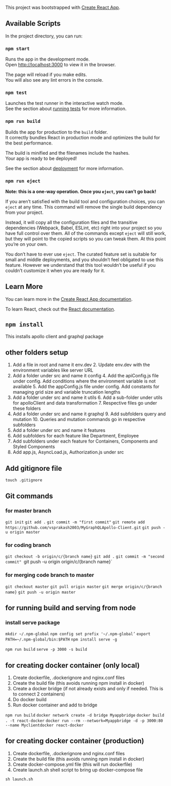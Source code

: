 This project was bootstrapped with [Create React App](https://github.com/facebook/create-react-app).

## Available Scripts

In the project directory, you can run:

### `npm start`

Runs the app in the development mode.<br>
Open [http://localhost:3000](http://localhost:3000) to view it in the browser.

The page will reload if you make edits.<br>
You will also see any lint errors in the console.

### `npm test`

Launches the test runner in the interactive watch mode.<br>
See the section about [running tests](https://facebook.github.io/create-react-app/docs/running-tests) for more information.

### `npm run build`

Builds the app for production to the `build` folder.<br>
It correctly bundles React in production mode and optimizes the build for the best performance.

The build is minified and the filenames include the hashes.<br>
Your app is ready to be deployed!

See the section about [deployment](https://facebook.github.io/create-react-app/docs/deployment) for more information.

### `npm run eject`

**Note: this is a one-way operation. Once you `eject`, you can’t go back!**

If you aren’t satisfied with the build tool and configuration choices, you can `eject` at any time. This command will remove the single build dependency from your project.

Instead, it will copy all the configuration files and the transitive dependencies (Webpack, Babel, ESLint, etc) right into your project so you have full control over them. All of the commands except `eject` will still work, but they will point to the copied scripts so you can tweak them. At this point you’re on your own.

You don’t have to ever use `eject`. The curated feature set is suitable for small and middle deployments, and you shouldn’t feel obligated to use this feature. However we understand that this tool wouldn’t be useful if you couldn’t customize it when you are ready for it.

## Learn More

You can learn more in the [Create React App documentation](https://facebook.github.io/create-react-app/docs/getting-started).

To learn React, check out the [React documentation](https://reactjs.org/).

## `npm install`

This installs apollo client and graphql package

## other folders setup

1. Add a file in root and name it env.dev
    2. Update env.dev with the environment variables like server URL
3. Add a folder under src and name it config
    4. Add the apiConfig.js file under config. Add conditions where the environment variable is not available
    5. Add the appConfig.js file under config. Add constants for managing grid size and variable truncation lengths
5. Add a folder under src and name it utils
    6. Add a sub-folder under utils for apolloClient and data transformation
    7. Respective files go under these folders
8. Add a folder under src and name it graphql
    9. Add subfolders query and mutation
   10. Queries and mutation commands go in respective subfolders
11. Add a folder under src and name it features
   12. Add subfolders for each feature like Department, Employee
   13. Add subfolders under each feature for Containers, Components and Styled Components
14. Add app.js, AsyncLoad.js, Authorization.js under src

## Add gitignore file 
   `touch .gitignore`

## Git commands
### for master branch
`git init`
`git add .`
`git commit -m "first commit"`
`git remote add https://github.com/vsprakash2003/MyGraphQLApollo-Client.git`
`git push -u origin master` 

### for coding branch
`git checkout -b origin/c/{branch name}`
`git add .`
`git commit -m "second commit"
`git push -u origin origin/c/{branch name}`

### for merging code branch to master
`git checkout master`
`git pull origin master`
`git merge origin/c/{branch name}`
`git push -u origin master`

## for running build and serving from node
### install serve package
`mkdir ~/.npm-global`
`npm config set prefix '~/.npm-global’`
`export PATH=~/.npm-global/bin:$PATH`
`npm install serve -g`

`npm run build`
`serve -p 3000 -s build`

## for creating docker container (only local)
1. Create dockerfile, .dockerignore and nginx.conf files
2. Create the build file (this avoids running npm install in docker)
3. Create a docker bridge (if not already exists and only if needed. This is to connect 2 containers)
4. Do docker build
5. Run docker container and add to bridge

`npm run build`
`docker network create -d bridge Myappbridge`
`docker build . -t react-docker`
`docker run --rm --network=Myappbridge -d -p 3000:80 --name Myclientdocker react-docker`

## for creating docker container (production)
1. Create dockerfile, .dockerignore and nginx.conf files
2. Create the build file (this avoids running npm install in docker)
3. Create docker-compose.yml file (this will run dockerfile)
4. Create launch.sh shell script to bring up docker-compose file

`sh launch.sh`
